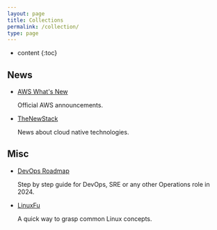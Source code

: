 ```yaml
---
layout: page
title: Collections
permalink: /collection/
type: page
---
```


* content
{:toc}

## News

* <a href="https://aws.amazon.com/new/" target="_blank">AWS What's New</a>

    Official AWS announcements.

* <a href="https://thenewstack.io/" target="_blank">TheNewStack</a>

    News about cloud native technologies.

## Misc

* <a href="https://roadmap.sh/devops" target="_blank">DevOps Roadmap</a>

    Step by step guide for DevOps, SRE or any other Operations role in 2024.

* <a href="https://linuxjourney.com/" target="_blank">LinuxFu</a>

    A quick way to grasp common Linux concepts.
